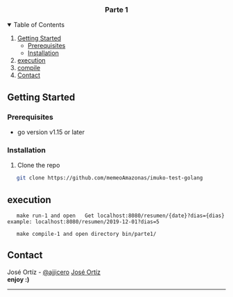  <h3 align="center">Parte 1</h3>


<details open="open">
  <summary>Table of Contents</summary>
  <ol>
    <li>
      <a href="#getting-started">Getting Started</a>
      <ul>
        <li><a href="#prerequisites">Prerequisites</a></li>
        <li><a href="#Installation">Installation</a></li>
      </ul>
    </li>
    <li><a href="#execution">execution</a></li>
    <li><a href="#compile">compile</a></li>
    <li><a href="#contact">Contact</a></li>
  </ol>
</details>



<!-- GETTING STARTED -->
## Getting Started

### Prerequisites

* go version   v1.15 or later

### Installation

1. Clone the repo
```sh
   git clone https://github.com/memeoAmazonas/imuko-test-golang
```
<!-- EXECUTION MODE -->
## execution
 ``` 
    make run-1 and open   Get localhost:8080/resumen/{date}?dias={dias} example: localhost:8080/resumen/2019-12-01?dias=5 
   ```
 
<!-- COMPILE -->
 ``` 
    make compile-1 and open directory bin/parte1/ 
   ```
<!-- CONTACT -->
## Contact
José Ortíz - [@ajjicero](https://twitter.com/ajjicero) 
<a href="mailto:jose.g.ortiz.t@gmail.com" target="_blank">José Ortíz</a>
<br>
<b>
enjoy :)
</b>
<hr>
